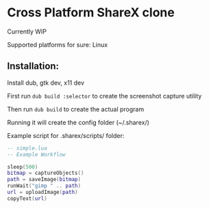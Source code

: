 # Cross Platform ShareX clone

Currently WIP

Supported platforms for sure: Linux

## Installation:

Install dub, gtk dev, x11 dev

First run `dub build :selector` to create the screenshot capture utility

Then run `dub build` to create the actual program

Running it will create the config folder (~/.sharex/)

Example script for .sharex/scripts/ folder:

```lua
-- simple.lua
-- Example Workflow

sleep(500)
bitmap = captureObjects()
path = saveImage(bitmap)
runWait("gimp " .. path)
url = uploadImage(path)
copyText(url)
```